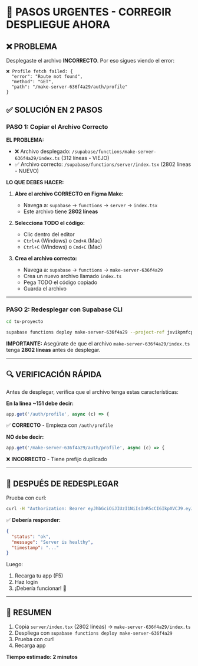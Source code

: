 # 🚨 PASOS URGENTES - CORREGIR DESPLIEGUE AHORA

## ❌ PROBLEMA

Desplegaste el archivo **INCORRECTO**. Por eso sigues viendo el error:

```
❌ Profile fetch failed: {
  "error": "Route not found",
  "method": "GET",
  "path": "/make-server-636f4a29/auth/profile"
}
```

## ✅ SOLUCIÓN EN 2 PASOS

### PASO 1: Copiar el Archivo Correcto

**EL PROBLEMA:**
- ❌ Archivo desplegado: `/supabase/functions/make-server-636f4a29/index.ts` (312 líneas - VIEJO)
- ✅ Archivo correcto: `/supabase/functions/server/index.tsx` (2802 líneas - NUEVO)

**LO QUE DEBES HACER:**

1. **Abre el archivo CORRECTO en Figma Make:**
   - Navega a: `supabase` → `functions` → `server` → `index.tsx`
   - Este archivo tiene **2802 líneas**

2. **Selecciona TODO el código:**
   - Clic dentro del editor
   - `Ctrl+A` (Windows) o `Cmd+A` (Mac)
   - `Ctrl+C` (Windows) o `Cmd+C` (Mac)

3. **Crea el archivo correcto:**
   - Navega a: `supabase` → `functions` → `make-server-636f4a29`
   - Crea un nuevo archivo llamado `index.ts`
   - Pega TODO el código copiado
   - Guarda el archivo

---

### PASO 2: Redesplegar con Supabase CLI

```bash
cd tu-proyecto

supabase functions deploy make-server-636f4a29 --project-ref jxvikpmfcpzyjjksmhnd
```

**IMPORTANTE:** Asegúrate de que el archivo `make-server-636f4a29/index.ts` tenga **2802 líneas** antes de desplegar.

---

## 🔍 VERIFICACIÓN RÁPIDA

Antes de desplegar, verifica que el archivo tenga estas características:

**En la línea ~151 debe decir:**
```typescript
app.get('/auth/profile', async (c) => {
```
✅ **CORRECTO** - Empieza con `/auth/profile`

**NO debe decir:**
```typescript
app.get('/make-server-636f4a29/auth/profile', async (c) => {
```
❌ **INCORRECTO** - Tiene prefijo duplicado

---

## 🧪 DESPUÉS DE REDESPLEGAR

Prueba con curl:
```bash
curl -H "Authorization: Bearer eyJhbGciOiJIUzI1NiIsInR5cCI6IkpXVCJ9.eyJpc3MiOiJzdXBhYmFzZSIsInJlZiI6Imp4dmlrcG1mY3B6eWpqa3NtaG5kIiwicm9sZSI6ImFub24iLCJpYXQiOjE3NjAxNzA3NDksImV4cCI6MjA3NTc0Njc0OX0.Y9s2e1Z8c0UTwUbzQ7u08-975t8vqhlHL-WmYyJ_sjU" https://jxvikpmfcpzyjjksmhnd.supabase.co/functions/v1/make-server-636f4a29/health
```

✅ **Debería responder:**
```json
{
  "status": "ok",
  "message": "Server is healthy",
  "timestamp": "..."
}
```

Luego:
1. Recarga tu app (F5)
2. Haz login
3. ¡Debería funcionar! 🎉

---

## 📝 RESUMEN

1. Copia `server/index.tsx` (2802 líneas) → `make-server-636f4a29/index.ts`
2. Despliega con `supabase functions deploy make-server-636f4a29`
3. Prueba con curl
4. Recarga app

**Tiempo estimado: 2 minutos**
